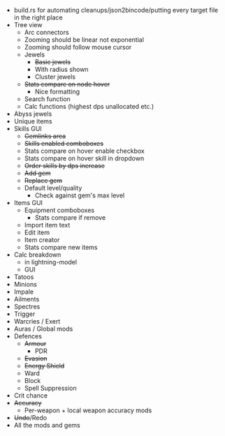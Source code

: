 * build.rs for automating cleanups/json2bincode/putting every target file in the right place
* Tree view
	* Arc connectors
	* Zooming should be linear not exponential
	* Zooming should follow mouse cursor
	* Jewels
		* ~~Basic jewels~~
		* With radius shown
		* Cluster jewels
	* ~~Stats compare on node hover~~
		* Nice formatting
	* Search function
	* Calc functions (highest dps unallocated etc.)
* Abyss jewels
* Unique items
* Skills GUI
	* ~~Gemlinks area~~
	* ~~Skills enabled comboboxes~~
	* Stats compare on hover enable checkbox
	* Stats compare on hover skill in dropdown
	* ~~Order skills by dps increase~~
	* ~~Add gem~~
	* ~~Replace gem~~
	* Default level/quality
		* Check against gem's max level
* Items GUI
	* Equipment comboboxes
		* Stats compare if remove
	* Import item text
	* Edit item
	* Item creator
	* Stats compare new items
* Calc breakdown
	* in lightning-model
	* GUI
* Tatoos
* Minions
* Impale
* Ailments
* Spectres
* Trigger
* Warcries / Exert
* Auras / Global mods
* Defences
	* ~~Armour~~
		* PDR
	* ~~Evasion~~
	* ~~Energy Shield~~
	* Ward
	* Block
	* Spell Suppression
* Crit chance
* ~~Accuracy~~
	* Per-weapon + local weapon accuracy mods
* ~~Undo~~/Redo
* All the mods and gems
